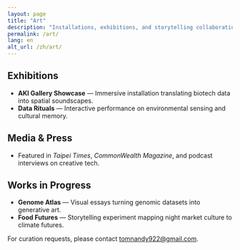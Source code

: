 ```yaml
---
layout: page
title: "Art"
description: "Installations, exhibitions, and storytelling collaborations."
permalink: /art/
lang: en
alt_url: /zh/art/
---
```


## Exhibitions

- **AKI Gallery Showcase** — Immersive installation translating biotech data into spatial soundscapes.
- **Data Rituals** — Interactive performance on environmental sensing and cultural memory.

## Media & Press

- Featured in *Taipei Times*, *CommonWealth Magazine*, and podcast interviews on creative tech.

## Works in Progress

- **Genome Atlas** — Visual essays turning genomic datasets into generative art.
- **Food Futures** — Storytelling experiment mapping night market culture to climate futures.

For curation requests, please contact [tomnandy922@gmail.com](mailto:tomnandy922@gmail.com).

